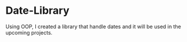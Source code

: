 # Date-Library
Using OOP, I created a library that handle dates and it will be used in the upcoming projects.
